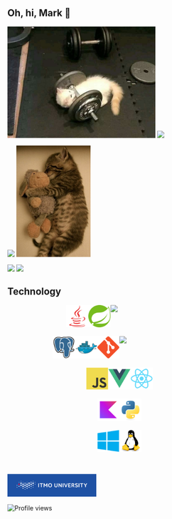 ## Oh, hi, Mark 👋 

<img src="nudes/gym.jpg" height="250"/> <img src="http://github-profile-summary-cards.vercel.app/api/cards/stats?username=Vsev0l0d&theme=github_dark" height="250"/>

<img src="http://github-profile-summary-cards.vercel.app/api/cards/repos-per-language?username=Vsev0l0d&theme=github_dark" height="250"/> <img src="nudes/hug.jpg" height="250"/>

<img src="nudes/hug.gif" height="250"/> <img src="http://github-profile-summary-cards.vercel.app/api/cards/most-commit-language?username=Vsev0l0d&theme=github_dark" height="250"/>

## Technology
<div style="display: flex; flex-direction: row; justify-content: center; padding-bottom: 20px">
    <img width="50px" src="https://raw.githubusercontent.com/devicons/devicon/master/icons/java/java-plain.svg"/>
    <img width="50px" src="https://raw.githubusercontent.com/devicons/devicon/master/icons/spring/spring-original.svg"/>
    <img width="140px" src="https://upload.wikimedia.org/wikipedia/commons/5/59/JUnit_5_Banner.png"/>
</div>

<div style="display: flex; flex-direction: row; justify-content: center; padding-bottom: 20px">
    <img width="50px" src="https://raw.githubusercontent.com/devicons/devicon/master/icons/postgresql/postgresql-original.svg"/>
    <img width="50px" src="https://raw.githubusercontent.com/devicons/devicon/master/icons/docker/docker-original.svg"/>
    <img width="50px" src="https://raw.githubusercontent.com/devicons/devicon/master/icons/git/git-original.svg"/>
    <img width="150px" style="padding-bottom: 10px" src="https://www.rabbitmq.com/img/logo-rabbitmq.svg"/>
</div>

<div style="display: flex; flex-direction: row; justify-content: center; padding-bottom: 20px">
    <img width="50px" src="https://raw.githubusercontent.com/devicons/devicon/master/icons/javascript/javascript-original.svg"/>
    <img width="50px" src="https://raw.githubusercontent.com/devicons/devicon/master/icons/vuejs/vuejs-original.svg"/>
    <img width="50px" src="https://raw.githubusercontent.com/devicons/devicon/master/icons/react/react-original.svg"/>
</div>

<div style="display: flex; flex-direction: row; justify-content: center; padding-bottom: 20px">
    <img width="50px" src="https://raw.githubusercontent.com/devicons/devicon/master/icons/kotlin/kotlin-original.svg"/>
    <img width="50px" src="https://raw.githubusercontent.com/devicons/devicon/master/icons/python/python-original.svg"/>
</div>

<div style="display: flex; flex-direction: row; justify-content: center; padding-bottom: 20px">
    <img width="50px" src="https://raw.githubusercontent.com/devicons/devicon/master/icons/windows8/windows8-original.svg"/>
    <img width="50px" src="https://raw.githubusercontent.com/devicons/devicon/master/icons/linux/linux-original.svg"/>
</div>

## 

<a href="https://en.itmo.ru/"><img src="nudes/itmo.png" width="200"/></a>

![Profile views](https://gpvc.arturio.dev/Vsev0l0d)
